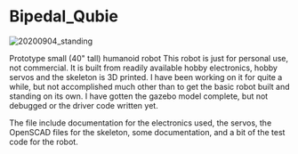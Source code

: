 # Bipedal_Qubie

![20200904_standing](https://user-images.githubusercontent.com/6307889/123316232-74f6e600-d4e1-11eb-8e09-3d3da3327b7a.jpg)

Prototype small (40" tall) humanoid robot
This robot is just for personal use, not commercial.  It is built from readily available hobby
electronics, hobby servos and the skeleton is 3D printed.  I have been working on it for quite a
while, but not accomplished much other than to get the basic robot built and standing on its
own.  I have gotten the  gazebo model complete, but not debugged or the driver code written yet.

The file include documentation for the electronics used, the servos, the OpenSCAD files for the skeleton, some documentation, and a bit of the test code for the robot.


